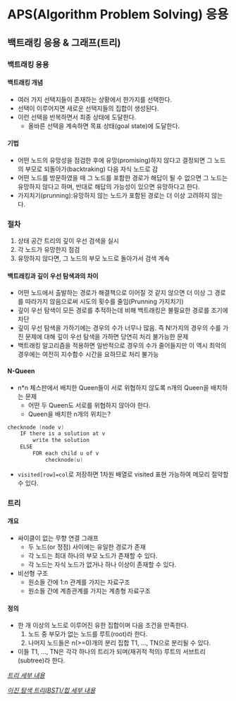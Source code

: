 ﻿# APS(Algorithm Problem Solving) 응용

## 백트래킹 응용 & 그래프(트리)

### 백트래킹 응용

#### 백트래킹 개념

- 여러 가지 선택지들이 존재하는 상황에서 한가지를 선택한다.
- 선택이 이루어지면 새로운 선택지들의 집합이 생성된다.
- 이런 선택을 반복하면서 최종 상태에 도달한다.
  - 올바른 선택을 계속하면 목표 상태(goal state)에 도달한다.

#### 기법

- 어떤 노드의 유망성을 점검한 후에 유망(promising)하지 않다고 결정되면 그 노드의 부모로 되돌아가(backtraking) 다음 자식 노드로 감
- 어떤 노드를 방문하였을 때 그 노드를 포함한 경로가 해답이 될 수 없으면 그 노드는 유망하지 않다고 하며, 반대로 해답의 가능성이 있으면 유망하다고 한다.
- 가지치기(prunning):유망하지 않는 노드가 포함된 경로는 더 이상 고려하지 않는다.

### 절차

1. 상태 공간 트리의 깊이 우선 검색을 실시
2. 각 노드가 유망한지 점검
3. 유망하지 않다면, 그 노드의 부모 노드로 돌아가서 검색 계속

#### 백트래킹과 깊이 우선 탐색과의 차이

- 어떤 노드에서 출발하는 경로가 해결책으로 이어질 것 같지 않으면 더 이상 그 경로를 따라가지 않음으로써 시도의 횟수를 줄임(Prunning 가지치기)
- 깊이 우선 탐색이 모든 경로를 추적하는데 비해 백트래킹은 불필요한 경로를 조기에 차단
- 깊이 우선 탐색을 가하기에는 경우의 수가 너무나 많음. 즉 N!가지의 경우의 수를 가진 문제에 대해 깊이 우선 탐색을 가하면 당연히 처리 불가능한 문제
- 백트래킹 알고리즘을 적용하면 일반적으로 경우의 수가 줄어들지만 이 역시 최악의 경우에는 여전히 지수함수 시간을 요하므로 처리 불가능

#### N-Queen

- n\*n 체스판에서 배치한 Queen들이 서로 위협하지 않도록 n개의 Queen을 배치하는 문제
  - 어떤 두 Queen도 서로를 위협하지 않아야 한다.
  - Queen을 배치한 n개의 위치는?

```c++
checknode (node v)
    IF there is a solution at v
        write the solution
    ELSE
        FOR each child u of v
            checknode(u)
```

- `visited[row]=col`로 저장하면 1차원 배열로 visited 표현 가능하여 메모리 절약할 수 있다.

### 트리

#### 개요

- 싸이클이 없는 무향 연결 그래프
  - 두 노드(or 정점) 사이에는 유일한 경로가 존재
  - 각 노드는 최대 하나의 부모 노드가 존재할 수 있다.
  - 각 노드는 자식 노드가 없거나 하나 이상이 존재할 수 있다.
- 비선형 구조
  - 원소들 간에 1:n 관계를 가지는 자료구조
  - 원소들 간에 계층관계를 가지는 계층형 자료구조

#### 정의

- 한 개 이상의 노드로 이루어진 유한 집합이며 다음 조건을 만족한다.
  1. 노드 중 부모가 없는 노드를 루트(root)라 한다.
  2. 나머지 노드들은 n(>=0)개의 분리 집합 T1, ..., TN으로 분리될 수 있다.
- 이들 T1, ..., TN은 각각 하나의 트리가 되며(재귀적 적의) 루트의 서브트리(subtree)라 한다.

[_트리 세부 내용_](../../08/Algorithm/08.27_Python_Tree_1.md)

[_이진 탐색 트리(BST)/힙 세부 내용_](../../08/Algorithm/08.28_Python_Tree_2.md)
